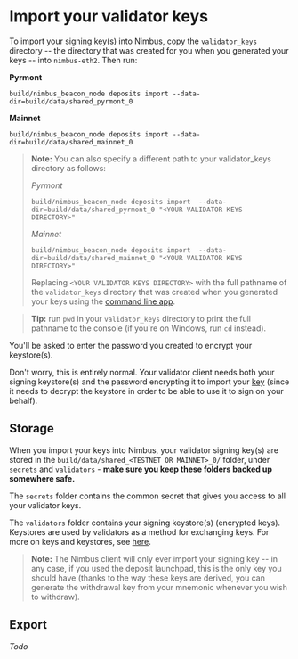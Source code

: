 # Import your validator keys

To import your signing key(s) into Nimbus, copy the `validator_keys` directory -- the directory that was created for you when you generated your keys -- into `nimbus-eth2`. Then run:

**Pyrmont**
```
build/nimbus_beacon_node deposits import --data-dir=build/data/shared_pyrmont_0
```

**Mainnet**
```
build/nimbus_beacon_node deposits import --data-dir=build/data/shared_mainnet_0
```

>**Note:** You can also specify a different path to your validator_keys directory as follows:
>
>*Pyrmont*
>```
>build/nimbus_beacon_node deposits import  --data-dir=build/data/shared_pyrmont_0 "<YOUR VALIDATOR KEYS DIRECTORY>"
> ```
> 
> *Mainnet*
> ```
>build/nimbus_beacon_node deposits import  --data-dir=build/data/shared_mainnet_0 "<YOUR VALIDATOR KEYS DIRECTORY>"
>```
> 
> Replacing `<YOUR VALIDATOR KEYS DIRECTORY>` with the full pathname of the `validator_keys` directory that was created when you generated your keys using the [command line app](https://github.com/ethereum/eth2.0-deposit-cli/releases/).
 
 > **Tip:** run `pwd` in your `validator_keys` directory to print the full pathname to the console (if you're on Windows, run `cd` instead).
 
 
 You'll be asked to enter the password you created to encrypt your keystore(s).
 
 Don't worry, this is entirely normal. Your validator client needs both your signing keystore(s) and the password encrypting it to import your [key](https://blog.ethereum.org/2020/05/21/keys/) (since it needs to decrypt the keystore in order to be able to use it to sign on your behalf).

## Storage 

When you import your keys into Nimbus, your validator signing key(s) are stored in the `build/data/shared_<TESTNET OR MAINNET>_0/` folder, under `secrets` and `validators` - **make sure you keep these folders backed up somewhere safe.**
 
 The `secrets` folder contains the common secret that gives you access to all your validator keys.
 
 The `validators` folder contains your signing keystore(s) (encrypted keys). Keystores are used by validators as a method for exchanging keys. For more on keys and keystores, see [here](https://blog.ethereum.org/2020/05/21/keys/).
 
 >**Note:** The Nimbus client will only ever import your signing key -- in any case, if you used the deposit launchpad, this is the only key you should have (thanks to the way these keys are derived, you can generate the withdrawal key from your mnemonic whenever you wish to withdraw).
  
## Export

*Todo*
